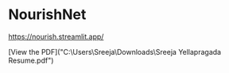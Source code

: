 # NourishNet

https://nourish.streamlit.app/

[View the PDF]("C:\Users\Sreeja\Downloads\Sreeja Yellapragada Resume.pdf")
